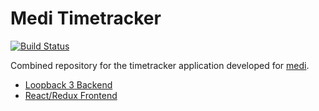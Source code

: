 # Medi Timetracker

[![Build Status](https://drone.zebbra.ch/api/badges/zebbra/timespan-calc/status.svg)](https://drone.zebbra.ch/zebbra/timespan-calc)

Combined repository for the timetracker application developed for [medi](https://www.medi.ch/).

- [Loopback 3 Backend](./backend/README.md)
- [React/Redux Frontend](./frontend/README.md)
